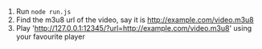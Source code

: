 1. Run `node run.js`
2. Find the m3u8 url of the video, say it is http://example.com/video.m3u8
3. Play 'http://127.0.0.1:12345/?url=http://example.com/video.m3u8' using your favourite player
